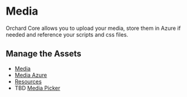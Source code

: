 # Media

Orchard Core allows you to upload your media, store them in Azure if needed and reference your scripts and css files.

## Manage the Assets

- [Media](../../reference/modules/Media/README.md)
- [Media Azure](../../reference/modules/Media.Azure/README.md)
- [Resources](../../reference/modules/Resources/README.md)
- TBD [Media Picker](https://github.com/OrchardCMS/OrchardCore/issues/4326)
